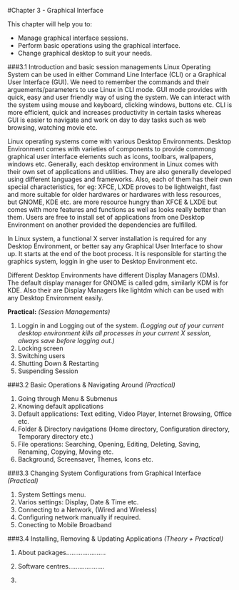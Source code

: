 #Chapter 3 - Graphical Interface

This chapter will help you to:  
* Manage graphical interface sessions.  
* Perform basic operations using the graphical interface.
* Change graphical desktop to suit your needs.

###3.1 Introduction and basic session managements
Linux Operating System can be used in either Command Line Interface (CLI) or a Graphical User Interface (GUI). We need to remember the commands and their arguements/parameters to use Linux in CLI mode. GUI mode provides with quick, easy and user friendly way of using the system. We can interact with the system using mouse and keyboard, clicking windows, buttons etc. CLI is more efficient, quick and increases productivity in certain tasks whereas GUI is easier to navigate and work on day to day tasks such as web browsing, watching movie etc.  

Linux operating systems come with various Desktop Environments. Desktop Environment comes with varieties of components to provide commong graphical user interface elements such as icons, toolbars, wallpapers, windows etc. Generally, each desktop environment in Linux comes with their own set of applications and utilities. They are also generally developed using different languages and frameworks. Also, each of them has their own special characteristics, for eg: XFCE, LXDE proves to be lightweight, fast and more suitable for older hardwares or hardwares with less resources, but GNOME, KDE etc. are more resource hungry than XFCE & LXDE but comes with more features and functions as well as looks really better than them. Users are free to install set of applications from one Desktop Environment on another provided the dependencies are fulfilled.  

In Linux system, a functional X server installation is required for any Desktop Environment, or better say any Graphical User Interface to show up. It starts at the end of the boot process. It is responsible for starting the graphics system, loggin in ghe user to Desktop Environment etc.  

Different Desktop Environments have different Display Managers (DMs). The default display manager for GNOME is called gdm, similarly KDM is for KDE. Also their are Display Managers like lightdm which can be used with any Desktop Environment easily.

**Practical:**  *(Session Managements)*  
1. Loggin in and Logging out of the system. *(Logging out of your current desktop environment kills all processes in your current X session, always save before logging out.)*  
2. Locking screen  
3. Switching users  
4. Shutting Down & Restarting  
5. Suspending Session  

###3.2 Basic Operations & Navigating Around *(Practical)*
1. Going through Menu & Submenus
1. Knowing default applications
1. Default applications: Text editing, Video Player, Internet Browsing, Office etc.
1. Folder & Directory navigations (Home directory, Configuration directory, Temporary directory etc.)
1. File operations: Searching, Opening, Editing, Deleting, Saving, Renaming, Copying, Moving etc.
1. Background, Screensaver, Themes, Icons etc.


###3.3 Changing System Configurations from Graphical Interface *(Practical)*
1. System Settings menu.
1. Varios settings: Display, Date & Time etc.
1. Connecting to a Network, (Wired and Wireless)
1. Configuring network manually if required.
1. Conecting to Mobile Broadband

###3.4 Installing, Removing & Updating Applications *(Theory + Practical)*
1. About packages......................
1. Software centres....................

1. 
